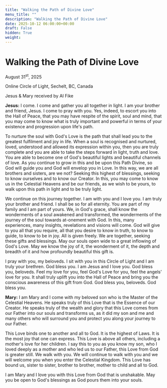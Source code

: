 ```yaml
---
title: "Walking the Path of Divine Love"
menu_title: ""
description: "Walking the Path of Divine Love"
date: 2025-10-12 06:00:00+00:00
draft: False
hidden: True
weight:
---
```

# Walking the Path of Divine Love

August 31<sup>st</sup>, 2025

Online Circle of Light, Sechelt, BC, Canada

Jesus & Mary received by Al Fike

**Jesus:** I come. I come and gather you all together in light. I am your brother and friend, Jesus. I come to pray with you. Yes, indeed, to escort you into the Hall of Peace, that you may have respite of the spirit, soul and mind, that you may come to know what is truly important and powerful in terms of your existence and progression upon life's path.

To nurture the soul with God's Love is the path that shall lead you to the greatest fulfilment and joy in life. When a soul is recognised and nurtured, loved, understood and allowed its expression within you, then you are truly complete and you are able to take the steps forward in light, truth and love. You are able to become one of God's beautiful lights and beautiful channels of love. As you continue to grow in this and be upon this Path Divine, so God will guide you and God will envelop you in Love. In this way, we are all brothers and sisters, are we not? Seeking this highest of blessings, seeking to know ourselves and to know our Creator. In this, you may come to know us in the Celestial Heavens and be our friends, as we wish to be yours, to walk upon this path in light and to be truly light.

We continue on this journey together. I am with you and I love you. I am truly your brother and friend. I shall be so for all eternity. You are part of my family and I am part of yours. We, in God's grace, shall know the wonderments of a soul awakened and transformed, the wonderments of the journey of the soul towards at-onement with God. In this, many experiences, many insights, revelations and visions will come. God will give to you all that you require, all that you desire to know in truth, to know to guide, to know to be in joy. All is given freely. We are together, seeking these gifts and blessings. May our souls open wide to a great inflowing of God's Love. May we know the joy of it, the wonderment of it, the depth and breadth of it and how profoundly beautiful this gift is.

I pray with you, my beloveds. I sit with you in this Circle of Light and I am truly your brethren. God bless you. I am Jesus and I love you. God bless you, beloveds. Feel my love for you, feel God's Love for you, feel the angels’ love for you. It shall truly uplift you into the Hall of Peace and bring you the conscious awareness of this gift from God. God bless you, beloveds. God bless you.

**Mary:** I am Mary and I come with my beloved son who is the Master of the Celestial Heavens. He speaks truly of this Love that is the Essence of our Creator. He speaks truly of the wealth and glory that this Love comes from our Father into our souls and transforms us, as it did my son and me and many others who will surround you and protect you along your journey to our Father.

This Love binds one to another and all to God. It is the highest of Laws. It is the most joy that one can express. This Love is above all others, including a mother's love for her children. I say this to you as you know my son, who I loved deeply as a mother and who led us to our Father, this Love from God is greater still. We walk with you. We will continue to walk with you and we will welcome you when you enter the Celestial Kingdom. This Love has bound us, sister to sister, brother to brother, mother to child and all to God.

I am Mary and I love you with this Love from God that is unshakable. May you be open to God's blessings as God pours them into your souls.
